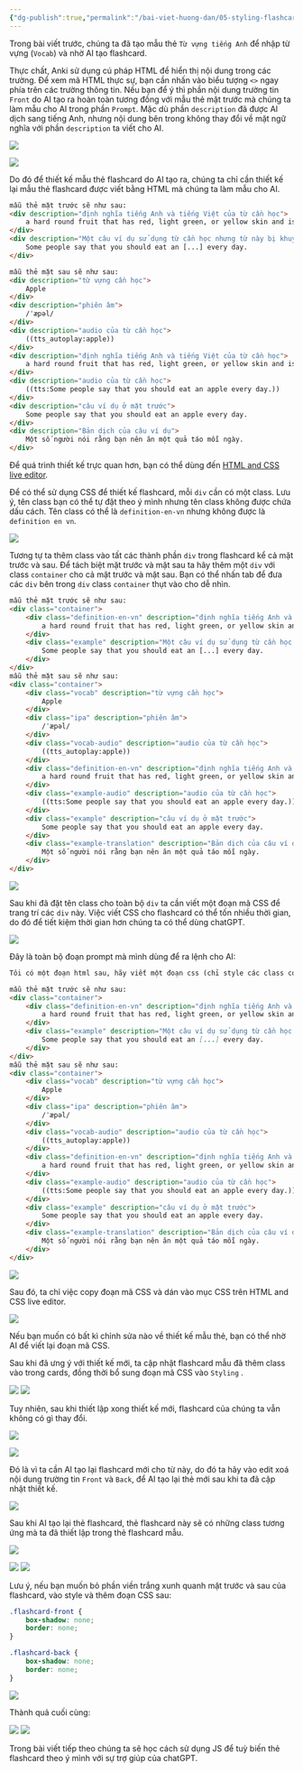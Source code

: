 ```yaml
---
{"dg-publish":true,"permalink":"/bai-viet-huong-dan/05-styling-flashcards/"}
---
```


Trong bài viết trước, chúng ta đã tạo mẫu thẻ `Từ vựng tiếng Anh` để nhập từ vựng (`Vocab`) và nhờ AI tạo flashcard.

Thực chất, Anki sử dụng cú pháp HTML để hiển thị nội dung trong các trường. Để xem mã HTML thực sự, bạn cần nhấn vào biểu tượng `<>` ngay phía trên các trường thông tin.
Nếu bạn để ý thì  phần nội dung trường tin `Front` do AI tạo ra hoàn toàn tương đồng với mẫu thẻ mặt trước mà chúng ta làm mẫu cho AI trong phần `Prompt`. Mặc dù phần `description` đã được AI dịch sang tiếng Anh, nhưng nội dung bên trong không thay đổi về mặt ngữ nghĩa với phần `description` ta viết cho AI.

![](https://i.imgur.com/5LtV0kB.png)

![](https://i.imgur.com/plQa4a5.png)

Do đó để thiết kế mẫu thẻ flashcard do AI tạo ra, chúng ta chỉ cần thiết kế lại mẫu thẻ flashcard được viết bằng HTML mà chúng ta làm mẫu cho AI.

```HTML
mẫu thẻ mặt trước sẽ như sau:
<div description="định nghĩa tiếng Anh và tiếng Việt của từ cần học">
    a hard round fruit that has red, light green, or yellow skin and is white inside. (Quả táo)
</div>
<div description="Một câu ví dụ sử dụng từ cần học nhưng từ này bị khuyết">
    Some people say that you should eat an [...] every day.
</div>

mẫu thẻ mặt sau sẽ như sau:
<div description="từ vựng cần học">
    Apple
</div>
<div description="phiên âm">
    /ˈæpəl/
</div>
<div description="audio của từ cần học">
    ((tts_autoplay:apple))
</div>
<div description="định nghĩa tiếng Anh và tiếng Việt của từ cần học">
    a hard round fruit that has red, light green, or yellow skin and is white inside. (Quả táo)
</div>
<div description="audio của từ cần học">
    ((tts:Some people say that you should eat an apple every day.))
</div>
<div description="câu ví dụ ở mặt trước">
    Some people say that you should eat an apple every day.
</div>
<div description="Bản dịch của câu ví dụ">
    Một số người nói rằng bạn nên ăn một quả táo mỗi ngày.
</div>
```

Để quá trình thiết kế trực quan hơn, bạn có thể dùng đến [HTML and CSS live editor](https://www.codechef.com/html-online-compiler).

Để có thể sử dụng CSS để thiết kế flashcard, mỗi `div` cần có một class. Lưu ý, tên class bạn có thể tự đặt theo ý mình nhưng tên class không được chứa dấu cách. Tên class có thể là `definition-en-vn` nhưng không được là `definition en vn`. 

![](https://i.imgur.com/28nHUyJ.png)

Tương tự ta thêm class vào tất các thành phần `div` trong flashcard kể cả mặt trước và sau. Để tách biệt mặt trước và mặt sau ta hãy thêm một `div` với class `container` cho cả mặt trước và mặt sau. Bạn có thể nhấn tab để đưa các `div` bên trong `div` class `container` thụt vào cho dễ nhìn.

```HTML
mẫu thẻ mặt trước sẽ như sau:
<div class="container">
	<div class="definition-en-vn" description="định nghĩa tiếng Anh và tiếng Việt của từ cần học">
	    a hard round fruit that has red, light green, or yellow skin and is white inside. (Quả táo)
	</div>
	<div class="example" description="Một câu ví dụ sử dụng từ cần học nhưng từ này bị khuyết">
	    Some people say that you should eat an [...] every day.
	</div>
</div>
mẫu thẻ mặt sau sẽ như sau:
<div class="container">
	<div class="vocab" description="từ vựng cần học">
	    Apple
	</div>
	<div class="ipa" description="phiên âm">
	    /ˈæpəl/
	</div>
	<div class="vocab-audio" description="audio của từ cần học">
	    ((tts_autoplay:apple))
	</div>
	<div class="definition-en-vn" description="định nghĩa tiếng Anh và tiếng Việt của từ cần học">
	    a hard round fruit that has red, light green, or yellow skin and is white inside. (Quả táo)
	</div>
	<div class="example-audio" description="audio của từ cần học">
	    ((tts:Some people say that you should eat an apple every day.))
	</div>
	<div class="example" description="câu ví dụ ở mặt trước">
	    Some people say that you should eat an apple every day.
	</div>
	<div class="example-translation" description="Bản dịch của câu ví dụ">
	    Một số người nói rằng bạn nên ăn một quả táo mỗi ngày.
	</div>
</div>
```
![](https://i.imgur.com/iTU3IYE.png)

Sau khi đã đặt tên class cho toàn bộ `div` ta cần viết một đoạn mã CSS để trang trí các `div` này. Việc viết CSS cho flashcard có thể tốn nhiều thời gian, do đó để tiết kiệm thời gian hơn chúng ta có thể dùng chatGPT. 

![](https://i.imgur.com/A2EkW7O.png)


Đây là toàn bộ đoạn prompt mà mình dùng để ra lệnh cho AI:

```markdown
Tôi có một đoạn html sau, hãy viết một đoạn css (chỉ style các class có trong html, không style các thành phần html khác) để trang trí lại html. Tôi muốn html có thiết kế hiện đại và có tone màu xanh.

mẫu thẻ mặt trước sẽ như sau:
<div class="container">
	<div class="definition-en-vn" description="định nghĩa tiếng Anh và tiếng Việt của từ cần học">
	    a hard round fruit that has red, light green, or yellow skin and is white inside. (Quả táo)
	</div>
	<div class="example" description="Một câu ví dụ sử dụng từ cần học nhưng từ này bị khuyết">
	    Some people say that you should eat an [...] every day.
	</div>
</div>
mẫu thẻ mặt sau sẽ như sau:
<div class="container">
	<div class="vocab" description="từ vựng cần học">
	    Apple
	</div>
	<div class="ipa" description="phiên âm">
	    /ˈæpəl/
	</div>
	<div class="vocab-audio" description="audio của từ cần học">
	    ((tts_autoplay:apple))
	</div>
	<div class="definition-en-vn" description="định nghĩa tiếng Anh và tiếng Việt của từ cần học">
	    a hard round fruit that has red, light green, or yellow skin and is white inside. (Quả táo)
	</div>
	<div class="example-audio" description="audio của từ cần học">
	    ((tts:Some people say that you should eat an apple every day.))
	</div>
	<div class="example" description="câu ví dụ ở mặt trước">
	    Some people say that you should eat an apple every day.
	</div>
	<div class="example-translation" description="Bản dịch của câu ví dụ">
	    Một số người nói rằng bạn nên ăn một quả táo mỗi ngày.
	</div>
</div>
```

![](https://i.imgur.com/jbhAaOt.png)


Sau đó, ta chỉ việc copy đoạn mã CSS và dán vào mục CSS trên HTML and CSS live editor.

![](https://i.imgur.com/Ra44GUw.png)


Nếu bạn muốn có bất kì chỉnh sửa nào về thiết kế mẫu thẻ, bạn có thể nhờ AI để viết lại đoạn mã CSS.

Sau khi đã ưng ý với thiết kế mới, ta cập nhật flashcard mẫu đã thêm class vào trong cards, đồng thời bổ sung đoạn mã CSS vào `Styling` .

![](https://i.imgur.com/46GQdLz.png)
![](https://i.imgur.com/uS41dFz.png)

Tuy nhiên, sau khi thiết lập xong thiết kế mới, flashcard của chúng ta vẫn không có gì thay đổi.

![](https://i.imgur.com/KYuToMo.png)

![](https://i.imgur.com/J7hflbI.png)

Đó là vì ta cần AI tạo lại flashcard mới cho từ này, do đó ta hãy vào edit xoá nội dung trường tin `Front` và `Back`, để AI tạo lại thẻ mới sau khi ta đã cập nhật thiết kế.

![](https://i.imgur.com/AUMYKgU.png)

Sau khi AI tạo lại thẻ flashcard, thẻ flashcard này sẽ có những class tương ứng mà ta đã thiết lập trong thẻ flashcard mẫu.

![](https://i.imgur.com/33IVh6j.png)

![](https://i.imgur.com/F8OHJQ5.png)
![](https://i.imgur.com/JJCImGO.png)

Lưu ý, nếu bạn muốn bỏ phần viền trắng xunh quanh mặt trước và sau của flashcard, vào style và thêm đoạn CSS sau:

```css
.flashcard-front {
	box-shadow: none;
	border: none;
}

.flashcard-back {
	box-shadow: none;
	border: none;
}
```

![](https://i.imgur.com/nkVApSA.png)

Thành quả cuối cùng:

![](https://i.imgur.com/r90vqZg.png)
![](https://i.imgur.com/J82l6SL.png)

Trong bài viết tiếp theo chúng ta sẽ học cách sử dụng JS để tuỳ biến thẻ flashcard theo ý mình với sự trợ giúp của chatGPT.